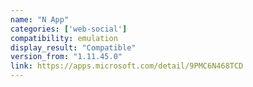 ```yaml
---
name: "N App"
categories: ['web-social']
compatibility: emulation
display_result: "Compatible"
version_from: "1.11.45.0"
link: https://apps.microsoft.com/detail/9PMC6N468TCD
---
```


